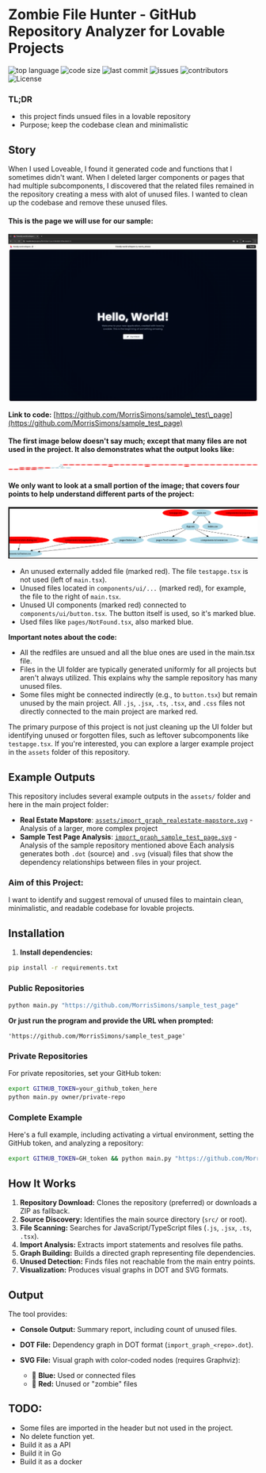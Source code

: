 # Zombie File Hunter - GitHub Repository Analyzer for Lovable Projects
![top language](https://img.shields.io/github/languages/top/gpt-null/template)
![code size](https://img.shields.io/github/languages/code-size/gpt-null/template)
![last commit](https://img.shields.io/github/last-commit/gpt-null/template)
![issues](https://img.shields.io/github/issues/gpt-null/template)
![contributors](https://img.shields.io/github/contributors/gpt-null/template)
![License](https://img.shields.io/github/license/gpt-null/template)

### TL;DR
- this project finds unsued files in a lovable repository
- Purpose; keep the codebase clean and minimalistic

## Story

When I used Loveable, I found it generated code and functions that I sometimes didn't want. When I deleted larger components or pages that had multiple subcomponents, I discovered that the related files remained in the repository creating a mess with alot of unused files. I wanted to clean up the codebase and remove these unused files.

#### This is the page we will use for our sample:

![Sample page interface](assets/image-2.png)

**Link to code:** [https://github.com/MorrisSimons/sample\_test\_page](https://github.com/MorrisSimons/sample_test_page)

#### The first image below doesn't say much; except that many files are not used in the project. It also demonstrates what the output looks like:

![Console output showing analysis results](assets/image.png)

#### We only want to look at a small portion of the image; that covers four points to help understand different parts of the project:

![Dependency graph visualization showing used and unused files](assets/image-3.png)

* An unused externally added file (marked red). The file `testapge.tsx` is not used (left of `main.tsx`).
* Unused files located in `components/ui/...` (marked red), for example, the file to the right of `main.tsx`.
* Unused UI components (marked red) connected to `components/ui/button.tsx`. The button itself is used, so it's marked blue.
* Used files like `pages/NotFound.tsx`, also marked blue.

**Important notes about the code:**
* All the redfiles are unsued and all the blue ones are used in the main.tsx file.
* Files in the UI folder are typically generated uniformly for all projects but aren't always utilized. This explains why the sample repository has many unused files.
* Some files might be connected indirectly (e.g., to `button.tsx`) but remain unused by the main project. All `.js`, `.jsx`, `.ts`, `.tsx`, and `.css` files not directly connected to the main project are marked red.

The primary purpose of this project is not just cleaning up the UI folder but identifying unused or forgotten files, such as leftover subcomponents like `testapge.tsx`. If you're interested, you can explore a larger example project in the `assets` folder of this repository.

## Example Outputs

This repository includes several example outputs in the `assets/` folder and here in the main project folder:
- **Real Estate Mapstore**: [`assets/import_graph_realestate-mapstore.svg`](assets/import_graph_realestate-mapstore.svg) - Analysis of a larger, more complex project
- **Sample Test Page Analysis**: [`import_graph_sample_test_page.svg`](import_graph_sample_test_page.svg) - Analysis of the sample repository mentioned above
Each analysis generates both `.dot` (source) and `.svg` (visual) files that show the dependency relationships between files in your project.

### Aim of this Project:

I want to identify and suggest removal of unused files to maintain clean, minimalistic, and readable codebase for lovable projects.

## Installation

1. **Install dependencies:**

```bash
pip install -r requirements.txt
```

### Public Repositories

```bash
python main.py "https://github.com/MorrisSimons/sample_test_page"
```

**Or just run the program and provide the URL when prompted:**

```
'https://github.com/MorrisSimons/sample_test_page'
```

### Private Repositories

For private repositories, set your GitHub token:

```bash
export GITHUB_TOKEN=your_github_token_here
python main.py owner/private-repo
```

### Complete Example

Here's a full example, including activating a virtual environment, setting the GitHub token, and analyzing a repository:

```bash
export GITHUB_TOKEN=GH_token && python main.py "https://github.com/MorrisSimons/sample_test_page"
```

## How It Works

1. **Repository Download:** Clones the repository (preferred) or downloads a ZIP as fallback.
2. **Source Discovery:** Identifies the main source directory (`src/` or root).
3. **File Scanning:** Searches for JavaScript/TypeScript files (`.js`, `.jsx`, `.ts`, `.tsx`).
4. **Import Analysis:** Extracts import statements and resolves file paths.
5. **Graph Building:** Builds a directed graph representing file dependencies.
6. **Unused Detection:** Finds files not reachable from the main entry points.
7. **Visualization:** Produces visual graphs in DOT and SVG formats.

## Output

The tool provides:

* **Console Output:** Summary report, including count of unused files.
* **DOT File:** Dependency graph in DOT format (`import_graph_<repo>.dot`).
* **SVG File:** Visual graph with color-coded nodes (requires Graphviz):

  * 🔵 **Blue:** Used or connected files
  * 🔴 **Red:** Unused or "zombie" files


## TODO:
- Some files are imported in the header but not used in the project.
- No delete function yet.
- Build it as a API
- Build it in Go
- Build it as a docker 
